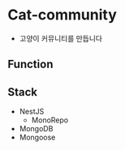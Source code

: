 # Cat-community

- 고양이 커뮤니티를 만듭니다

## Function

## Stack

- NestJS
  - MonoRepo
- MongoDB
- Mongoose

